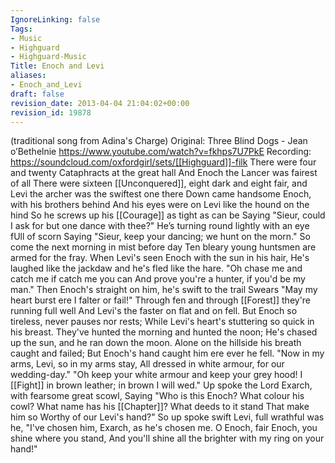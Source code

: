 ```yaml
---
IgnoreLinking: false
Tags:
- Music
- Highguard
- Highguard-Music
Title: Enoch and Levi
aliases:
- Enoch_and_Levi
draft: false
revision_date: 2013-04-04 21:04:02+00:00
revision_id: 19878
---
```


(traditional song from Adina's Charge)
Original: Three Blind Dogs - Jean o’Bethelnie https://www.youtube.com/watch?v=fkhps7U7PkE
Recording: https://soundcloud.com/oxfordgirl/sets/[[Highguard]]-filk
There were four and twenty Cataphracts at the great hall
And Enoch the Lancer was fairest of all
There were sixteen [[Unconquered]], eight dark and eight fair,
and Levi the archer was the swiftest one there
Down came handsome Enoch, with his brothers behind
And his eyes were on Levi like the hound on the hind
So he screws up his [[Courage]] as tight as can be
Saying "Sieur, could I ask for but one dance with thee?"
He’s turning round lightly with an eye fUll of scorn
Saying "Sieur, keep your dancing; we hunt on the morn."
So come the next morning in mist before day
Ten bleary young huntsmen are armed for the fray.
When Levi's seen Enoch with the sun in his hair,
He's laughed like the jackdaw and he's fled like the hare.
"Oh chase me and catch me if catch me you can
And prove you're a hunter, if you'd be my man."
Then Enoch's straight on him, he's swift to the trail
Swears "May my heart burst ere I falter or fail!"
Through fen and through [[Forest]] they're running full well
And Levi's the faster on flat and on fell.
But Enoch so tireless, never pauses nor rests;
While Levi's heart's stuttering so quick in his breast.
They've hunted the morning and hunted the noon;
He's chased up the sun, and he ran down the moon.
Alone on the hillside his breath caught and failed;
But Enoch's hand caught him ere ever he fell.
"Now in my arms, Levi, so in my arms stay,
All dressed in white armour, for our wedding-day."
"Oh keep your white armour and keep your grey hood!
I [[Fight]] in brown leather; in brown I will wed."
Up spoke the Lord Exarch, with fearsome great scowl,
Saying "Who is this Enoch? What colour his cowl?
What name has his [[Chapter]]? What deeds to it stand
That make him so Worthy of our Levi's hand?"
So up spoke swift Levi, full wrathful was he,
"I've chosen him, Exarch, as he's chosen me.
O Enoch, fair Enoch, you shine where you stand,
And you'll shine all the brighter with my ring on your hand!"
